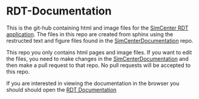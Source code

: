 # RDT-Documentation


This is the git-hub containing html and image files for the [SimCenter RDT application](https://github.com/NHERI-SimCenter/RDT). The files in this repo are created from sphinx using the restructed text and figure files found in the [SimCenterDocumentation](https://github.com/NHERI-SimCenter/SimCenterDocumentation) repo.

This repo you only contains html pages and image files. If you want to edit the files, you need to make changes in the [SimCenterDocumentation](https://github.com/NHERI-SimCenter/SimCenterDocumentation) and then make a pull request to that repo. No pull requests will be accepted to this repo.  

If you are interested in viewing the documentation in the browser you should should open the [RDT Documentation](https://NHERI-SimCenter.github.io/RDT-Documentation)
